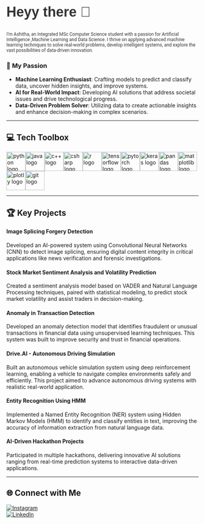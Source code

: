<h2 align="left" style="font-size: 36px; font-weight: bold; color: #333; font-family: 'Arial', sans-serif;">
    Heyy there 👋  
</h2>
<h2 align="left" style="font-size: 12px; font-weight: normal; color: #333; font-family: 'Roboto', sans-serif;">
    I’m Ashitha, an Integrated MSc Computer Science student with a passion for 
    Artificial Intelligence ,Machine Learning and Data Science. 
    I thrive on applying advanced machine learning techniques to solve real-world problems, develop intelligent systems, 
    and explore the vast possibilities of data-driven innovation.
</h2>



### 🌱 <span style="font-weight: bold;">My Passion</span>  
- <strong>Machine Learning Enthusiast</strong>: Crafting models to predict and classify data, uncover hidden insights, and improve systems.  
- <strong>AI for Real-World Impact</strong>: Developing AI solutions that address societal issues and drive technological progress.  
- <strong>Data-Driven Problem Solver</strong>: Utilizing data to create actionable insights and enhance decision-making in complex scenarios.  

---

## 💻 <span style="font-weight: bold;">Tech Toolbox</span>  

<div style="display: flex; flex-wrap: wrap;">
    <img src="https://cdn.jsdelivr.net/gh/devicons/devicon/icons/python/python-original.svg" style="height: 50px; width: 50px;" alt="python logo" />  
    <img src="https://cdn.jsdelivr.net/gh/devicons/devicon/icons/java/java-original.svg" style="height: 50px; width: 50px;" alt="java logo" />  
    <img src="https://cdn.jsdelivr.net/gh/devicons/devicon/icons/cplusplus/cplusplus-original.svg" style="height: 50px; width: 50px;" alt="c++ logo" />  
    <img src="https://cdn.jsdelivr.net/gh/devicons/devicon/icons/csharp/csharp-original.svg" style="height: 50px; width: 50px;" alt="csharp logo" />  
    <img src="https://cdn.jsdelivr.net/gh/devicons/devicon/icons/r/r-original.svg" style="height: 50px; width: 50px;" alt="r logo" />
    <img src="https://cdn.jsdelivr.net/gh/devicons/devicon/icons/tensorflow/tensorflow-original.svg" style="height: 50px; width: 50px;" alt="tensorflow logo" />  
    <img src="https://cdn.jsdelivr.net/gh/devicons/devicon/icons/pytorch/pytorch-original.svg" style="height: 50px; width: 50px;" alt="pytorch logo" />  
    <img src="https://cdn.jsdelivr.net/gh/devicons/devicon/icons/keras/keras-original.svg" style="height: 50px; width: 50px;" alt="keras logo" />
    <img src="https://cdn.jsdelivr.net/gh/devicons/devicon/icons/pandas/pandas-original.svg" style="height: 50px; width: 50px;" alt="pandas logo" />  
    <img src="https://cdn.jsdelivr.net/gh/devicons/devicon/icons/matplotlib/matplotlib-original.svg" style="height: 50px; width: 50px;" alt="matplotlib logo" />  
    <img src="https://cdn.jsdelivr.net/gh/devicons/devicon/icons/plotly/plotly-original.svg" style="height: 50px; width: 50px;" alt="plotly logo" />
    <img src="https://cdn.jsdelivr.net/gh/devicons/devicon/icons/git/git-original.svg" style="height: 50px; width: 50px;" alt="git logo" />
</div>

---

## 🏆 <span style="font-weight: bold;">Key Projects</span>

#### **Image Splicing Forgery Detection**
Developed an AI-powered system using Convolutional Neural Networks (CNN) to detect image splicing, ensuring digital content integrity in critical applications like news verification and forensic investigations.  

#### **Stock Market Sentiment Analysis and Volatility Prediction**
Created a sentiment analysis model based on VADER and Natural Language Processing techniques, paired with statistical modeling, to predict stock market volatility and assist traders in decision-making.  

#### **Anomaly in Transaction Detection**
Developed an anomaly detection model that identifies fraudulent or unusual transactions in financial data using unsupervised learning techniques. This system was built to improve security and trust in financial operations.  

#### **Drive.AI - Autonomous Driving Simulation**
Built an autonomous vehicle simulation system using deep reinforcement learning, enabling a vehicle to navigate complex environments safely and efficiently. This project aimed to advance autonomous driving systems with realistic real-world application.  

#### **Entity Recognition Using HMM**
Implemented a Named Entity Recognition (NER) system using Hidden Markov Models (HMM) to identify and classify entities in text, improving the accuracy of information extraction from natural language data.  

#### **AI-Driven Hackathon Projects**
Participated in multiple hackathons, delivering innovative AI solutions ranging from real-time prediction systems to interactive data-driven applications.  

---

## 🌐 <span style="font-weight: bold;">Connect with Me</span>  

[![Instagram](https://img.shields.io/badge/Instagram-%23E4405F.svg?logo=Instagram&logoColor=white)](https://instagram.com/__ash_itha__)  
[![LinkedIn](https://img.shields.io/badge/LinkedIn-%230077B5.svg?logo=linkedin&logoColor=white)](https://www.linkedin.com/in/ashitha-pallath-6bb942258)  



